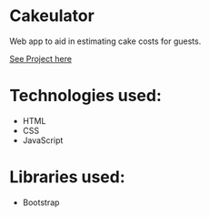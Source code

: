 # Cakeulator
Web app to aid in estimating cake costs for guests.

[See Project here](http://justin-oreilly.com/gregs_list/)

# Technologies used:
  * HTML
  * CSS
  * JavaScript

# Libraries used:
  * Bootstrap

